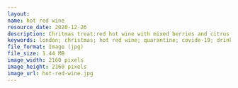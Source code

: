 ```yaml
---
layout: 
name: hot red wine
resource_date: 2020-12-26
description: Chritmas treat:red hot wine with mixed berries and citrus
keywords: london; christmas; hot red wine; quarantine; covide-19; drinks; wine
file_format: Image (jpg)
file_size: 1.44 MB
image_width: 2160 pixels
image_height: 2160 pixels
image_url: hot-red-wine.jpg
---
```


